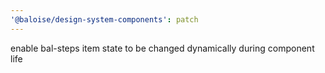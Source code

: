 ```yaml
---
'@baloise/design-system-components': patch
---
```


enable bal-steps item state to be changed dynamically during component life
